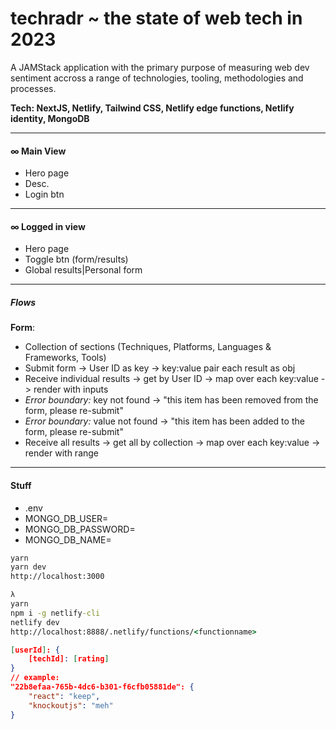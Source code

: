 # techradr ~ the state of web tech in 2023

A JAMStack application with the primary purpose of measuring web dev sentiment accross a range of technologies, tooling, methodologies and processes.

<b>Tech: NextJS, Netlify, Tailwind CSS, Netlify edge functions, Netlify identity, MongoDB</b>

<hr>

#### ∞ Main View

- Hero page
- Desc.
- Login btn

<hr>

#### ∞ Logged in view

- Hero page
- Toggle btn (form/results)
- Global results|Personal form

<hr>

##### Flows

<b>Form</b>:

- Collection of sections (Techniques, Platforms, Languages & Frameworks, Tools)
- Submit form -> User ID as key -> key:value pair each result as obj
- Receive individual results -> get by User ID -> map over each key:value -> render with inputs
- <i>Error boundary:</i> key not found -> "this item has been removed from the form, please re-submit"
- <i>Error boundary:</i> value not found -> "this item has been added to the form, please re-submit"
- Receive all results -> get all by collection -> map over each key:value -> render with range

<hr>

#### Stuff

- .env
- MONGO_DB_USER=
- MONGO_DB_PASSWORD=
- MONGO_DB_NAME=

```cmd
yarn
yarn dev
http://localhost:3000

λ
yarn
npm i -g netlify-cli
netlify dev
http://localhost:8888/.netlify/functions/<functionname>
```

```json
[userId]: {
    [techId]: [rating]
}
// example:
"22b8efaa-765b-4dc6-b301-f6cfb05881de": {
    "react": "keep",
    "knockoutjs": "meh"
}

```
